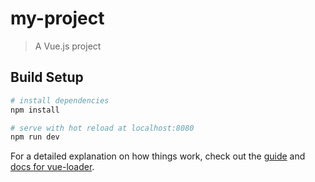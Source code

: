# my-project

> A Vue.js project

## Build Setup

``` bash
# install dependencies
npm install

# serve with hot reload at localhost:8080
npm run dev


```

For a detailed explanation on how things work, check out the [guide](http://vuejs-templates.github.io/webpack/) and [docs for vue-loader](http://vuejs.github.io/vue-loader).
